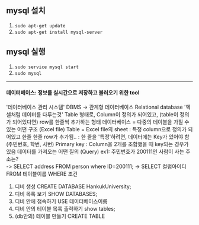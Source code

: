 ## mysql 설치
1. `sudo apt-get update`<br>
2. `sudo apt-get install mysql-server`

## mysql 실행
1. `sudo service mysql start`
2. `sudo mysql`
---
#### 데이터베이스: 정보를 실시간으로 저장하고 불러오기 위한 tool<br>
'데이터베이스 관리 시스템' DBMS
 -> 관계형 데이터베이스 Relational database
   '엑셀처럼 데이터를 다루는것'
   Table 형태로, Column이 정의가 되어있고,
   (table이 정의가 되어있다면) row를 한줄씩 추가하는 형태
데이터베이스 = 다중의 테이블을 가질 수 있는 어떤 구조 (Excel file)
Table = Excel file의 sheet
  : 특정 column으로 정의가 되어있고
    한줄 한줄 row가 추가됨..
  : 한 줄을 '특정'하려면, 데이터에는 Key가 있어야 함
   (주민번호, 학번, 사번) Primary key
  : Column을 2개를 조합했을 때 key되는 경우가 있음
  데이터를 가져오는 어떤 질의 (Query)
  ex1: 주민번호가 200111인 사람이 사는 주소는?					
-> SELECT address FROM person where ID=200111;
-> SELECT 컬럼아이디
    FROM 테이블이름
    WHERE 조건
1. 디비 생성
CREATE DATABASE HankukUniversity;
2. 디비 목록 보기
SHOW DATABASES;
3. 디비 안에 접속하기
USE 데이터베이스이름
4. 디비 안의 테이블 목록 출력하기
show tables;
5. (db안의) 테이블 만들기
CREATE TABLE